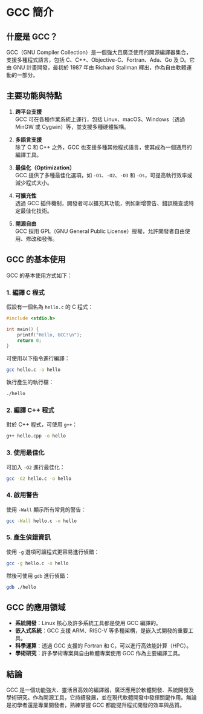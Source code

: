 # GCC 簡介

## 什麼是 GCC？
GCC（GNU Compiler Collection）是一個強大且廣泛使用的開源編譯器集合，支援多種程式語言，包括 C、C++、Objective-C、Fortran、Ada、Go 及 D。它由 GNU 計畫開發，最初於 1987 年由 Richard Stallman 釋出，作為自由軟體運動的一部分。

## 主要功能與特點
1. **跨平台支援**  
   GCC 可在各種作業系統上運行，包括 Linux、macOS、Windows（透過 MinGW 或 Cygwin）等，並支援多種硬體架構。

2. **多語言支援**  
   除了 C 和 C++ 之外，GCC 也支援多種其他程式語言，使其成為一個通用的編譯工具。

3. **最佳化（Optimization）**  
   GCC 提供了多種最佳化選項，如 `-O1`、`-O2`、`-O3` 和 `-Os`，可提高執行效率或減少程式大小。

4. **可擴充性**  
   透過 GCC 插件機制，開發者可以擴充其功能，例如新增警告、錯誤檢查或特定最佳化技術。

5. **開源自由**  
   GCC 採用 GPL（GNU General Public License）授權，允許開發者自由使用、修改和發佈。

## GCC 的基本使用
GCC 的基本使用方式如下：

### 1. 編譯 C 程式
假設有一個名為 `hello.c` 的 C 程式：
```c
#include <stdio.h>

int main() {
    printf("Hello, GCC!\n");
    return 0;
}
```
可使用以下指令進行編譯：
```sh
gcc hello.c -o hello
```
執行產生的執行檔：
```sh
./hello
```

### 2. 編譯 C++ 程式
對於 C++ 程式，可使用 `g++`：
```sh
g++ hello.cpp -o hello
```

### 3. 使用最佳化
可加入 `-O2` 進行最佳化：
```sh
gcc -O2 hello.c -o hello
```

### 4. 啟用警告
使用 `-Wall` 顯示所有常見的警告：
```sh
gcc -Wall hello.c -o hello
```

### 5. 產生偵錯資訊
使用 `-g` 選項可讓程式更容易進行偵錯：
```sh
gcc -g hello.c -o hello
```
然後可使用 `gdb` 進行偵錯：
```sh
gdb ./hello
```

## GCC 的應用領域
- **系統開發**：Linux 核心及許多系統工具都是使用 GCC 編譯的。
- **嵌入式系統**：GCC 支援 ARM、RISC-V 等多種架構，是嵌入式開發的重要工具。
- **科學運算**：透過 GCC 支援的 Fortran 和 C，可以進行高效能計算（HPC）。
- **學術研究**：許多學術專案與自由軟體專案使用 GCC 作為主要編譯工具。

## 結論
GCC 是一個功能強大、靈活且高效的編譯器，廣泛應用於軟體開發、系統開發及學術研究。作為開源工具，它持續發展，並在現代軟體開發中發揮關鍵作用。無論是初學者還是專業開發者，熟練掌握 GCC 都能提升程式開發的效率與品質。
